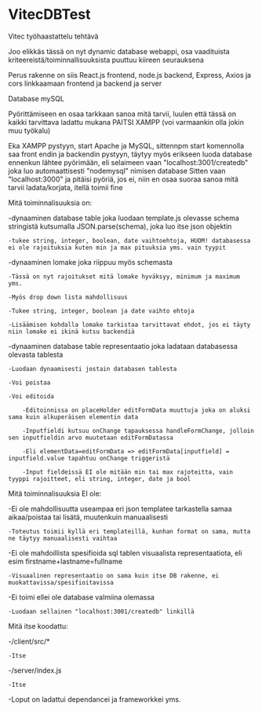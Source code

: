 # VitecDBTest
Vitec työhaastattelu tehtävä

Joo elikkäs tässä on nyt dynamic database webappi, osa vaadituista kriteereistä/toiminnallisuuksista puuttuu kiireen seurauksena

Perus rakenne on siis React.js frontend, node.js backend, Express, Axios ja cors linkkaamaan frontend ja backend ja server 

Database mySQL 

Pyörittämiseen en osaa tarkkaan sanoa mitä tarvii, luulen että tässä on kaikki tarvittava ladattu mukana PAITSI XAMPP (voi varmaankin olla jokin muu työkalu) 

Eka XAMPP pystyyn, start Apache ja MySQL, sittennpm start komennolla saa front endin ja backendin pystyyn, täytyy myös erikseen luoda database ennenkun lähtee pyörimään, eli selaimeen vaan "localhost:3001/createdb" joka luo automaattisesti "nodemysql" nimisen database
Sitten vaan "localhost:3000" ja pitäisi pyöriä, jos ei, niin en osaa suoraa sanoa mitä tarvii ladata/korjata, itellä toimii fine

Mitä toiminnalisuuksia on:

-dynaaminen database table joka luodaan template.js olevasse schema stringistä kutsumalla JSON.parse(schema), joka luo itse json objektin

    -tukee string, integer, boolean, date vaihtoehtoja, HUOM! databasessa ei ole rajoituksia kuten min ja max pituuksia yms. vain tyypit
    
-dynaaminen lomake joka riippuu myös schemasta

    -Tässä on nyt rajoitukset mitä lomake hyväksyy, minimum ja maximum yms.
    
    -Myös drop down lista mahdollisuus 
    
    -Tukee string, integer, boolean ja date vaihto ehtoja
    
    -Lisäämisen kohdalla lomake tarkistaa tarvittavat ehdot, jos ei täyty niin lomake ei ikinä kutsu backendiä
    
-dynaaminen database table representaatio joka ladataan databasessa olevasta tablesta

    -Luodaan dynaamisesti jostain databasen tablesta
    
    -Voi poistaa
    
    -Voi editoida
    
        -Editoinnissa on placeHolder editFormData muuttuja joka on aluksi sama kuin alkuperäisen elementin data
        
        -Inputfieldi kutsuu onChange tapauksessa handleFormChange, jolloin sen inputfieldin arvo muutetaan editFormDatassa
        
        -Eli elementData=editFormData => editFormData[inputfield] = inputfield.value tapahtuu onChange triggeristä
        
        -Input fieldeissä EI ole mitään min tai max rajoteitta, vain tyyppi rajoitteet, eli string, integer, date ja bool
    

Mitä toiminnalisuuksia EI ole:

-Ei ole mahdollisuutta useampaa eri json templatee tarkastella samaa aikaa/poistaa tai lisätä, muutenkuin manuaalisesti

    -Toteutus toimii kyllä eri templateillä, kunhan format on sama, mutta ne täytyy manuaalisesti vaihtaa
    
-Ei ole mahdoillista spesifioida sql tablen visuaalista representaatiota, eli esim firstname+lastname=fullname

    -Visuaalinen representaatio on sama kuin itse DB rakenne, ei muokattavissa/spesifioitavissa

-Ei toimi ellei ole database valmiina olemassa

    -Luodaan sellainen "localhost:3001/createdb" linkillä

Mitä itse koodattu:

-/client/src/*

    -Itse
    
-/server/index.js

    -Itse
    
-Loput on ladattui dependancei ja frameworkkei yms.

